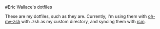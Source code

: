 #Eric Wallace's dotfiles

These are my dotfiles, such as they are. Currently, I'm using them with [oh-my-zsh](https://www.github.com/robbyrussel/oh-my-zsh) with .zsh as my custom directory, and syncing them with [rcm](https://www.github.com/thoughtbot/rcm).
